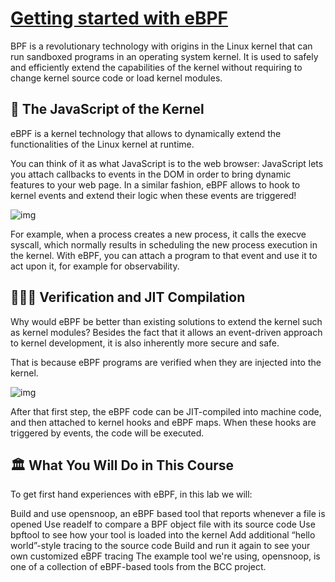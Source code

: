 # [Getting started with eBPF](https://isovalent.com/labs/ebpf-getting-started/)

BPF is a revolutionary technology with origins in the Linux kernel that can run sandboxed programs in an operating system kernel. It is used to safely and efficiently extend the capabilities of the kernel without requiring to change kernel source code or load kernel modules.

## 🐧 The JavaScript of the Kernel
eBPF is a kernel technology that allows to dynamically extend the functionalities of the Linux kernel at runtime.

You can think of it as what JavaScript is to the web browser: JavaScript lets you attach callbacks to events in the DOM in order to bring dynamic features to your web page. In a similar fashion, eBPF allows to hook to kernel events and extend their logic when these events are triggered!

![img](https://play.instruqt.com/assets/tracks/foixleio3jpg/da954a22a27ea15d468b0321ff679d08/assets/ebpf_javascript.png)

For example, when a process creates a new process, it calls the execve syscall, which normally results in scheduling the new process execution in the kernel. With eBPF, you can attach a program to that event and use it to act upon it, for example for observability.

## 👮🏻‍♀ Verification and JIT Compilation

Why would eBPF be better than existing solutions to extend the kernel such as kernel modules? Besides the fact that it allows an event-driven approach to kernel development, it is also inherently more secure and safe.

That is because eBPF programs are verified when they are injected into the kernel.

![img](https://play.instruqt.com/assets/tracks/foixleio3jpg/545f3cd7c7ff1d170aa41e82e1cbb7fa/assets/eBPF_animated_bg.gif)

After that first step, the eBPF code can be JIT-compiled into machine code, and then attached to kernel hooks and eBPF maps. When these hooks are triggered by events, the code will be executed.

## 🏛 What You Will Do in This Course
To get first hand experiences with eBPF, in this lab we will:

Build and use opensnoop, an eBPF based tool that reports whenever a file is opened
Use readelf to compare a BPF object file with its source code
Use bpftool to see how your tool is loaded into the kernel
Add additional “hello world”-style tracing to the source code
Build and run it again to see your own customized eBPF tracing The example tool we're using, opensnoop, is one of a collection of eBPF-based tools from the BCC project.